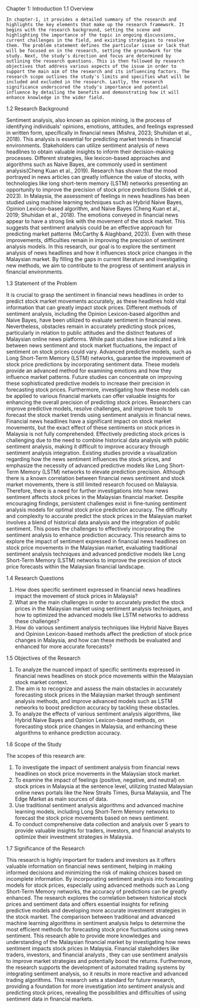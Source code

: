 Chapter 1: Introduction
1.1 	Overview

	In chapter-1, it provides a detailed summary of the research and highlights the key elements that make up the research framework. It begins with the research background, setting the scene and highlighting the importance of the topic in ongoing discussions, current challenges in the field, and existing strategies to resolve them. The problem statement defines the particular issue or lack that will be focused on in the research, setting the groundwork for the study. Next, the study's direction and focus are determined by outlining the research questions. This is then followed by research objectives that address various aspects of the issue in order to support the main aim of the research and its influencing factors. The research scope outlines the study's limits and specifies what will be included and excluded in the research. Lastly, the research significance underscored the study's importance and potential influence by detailing the benefits and demonstrating how it will enhance knowledge in the wider field.

1.2 	Research Background

Sentiment analysis, also known as opinion mining, is the process of identifying individuals' opinions, emotions, attitudes, and feelings expressed in written form, specifically in financial news (Mishra, 2023; Shuhidan et al., 2018). This analysis is essential for predicting market trends in financial environments. Stakeholders can utilize sentiment analysis of news headlines to obtain valuable insights to inform their decision-making processes. Different strategies, like lexicon-based approaches and algorithms such as Naive Bayes, are commonly used in sentiment analysis(Cheng Kuan et al., 2019).
Research has shown that the mood portrayed in news articles can greatly influence the value of stocks, with technologies like long short-term memory (LSTM) networks presenting an opportunity to improve the precision of stock price predictions (Sidek et al., 2023). In Malaysia, the assessment of feelings in news headlines has been studied using machine learning techniques such as Hybrid Naive Bayes, Opinion Lexicon-based algorithm, and Naive Bayes (Cheng Kuan et al., 2019; Shuhidan et al., 2018).
The emotions conveyed in financial news appear to have a strong link with the movement of the stock market. This suggests that sentiment analysis could be an effective approach for predicting market patterns (McCarthy & Alaghband, 2023). Even with these improvements, difficulties remain in improving the precision of sentiment analysis models. In this research, our goal is to explore the sentiment analysis of news headlines and how it influences stock price changes in the Malaysian market. By filling the gaps in current literature and investigating new methods, we aim to contribute to the progress of sentiment analysis in financial environments.

1.3 	Statement of the Problem

It is crucial to grasp the sentiment in financial news headlines in order to predict stock market movements accurately, as these headlines hold vital information that can greatly impact stock prices. Different methods of sentiment analysis, including the Opinion Lexicon-based algorithm and Naive Bayes, have been utilized to evaluate sentiment in financial news. Nevertheless, obstacles remain in accurately predicting stock prices, particularly in relation to public attitudes and the distinct features of Malaysian online news platforms. While past studies have indicated a link between news sentiment and stock market fluctuations, the impact of sentiment on stock prices could vary. Advanced predictive models, such as Long Short-Term Memory (LSTM) networks, guarantee the improvement of stock price predictions by incorporating sentiment data. These models provide an advanced method for examining emotions and how they influence market patterns.
Future studies can concentrate on improving these sophisticated predictive models to increase their precision in forecasting stock prices. Furthermore, investigating how these models can be applied to various financial markets can offer valuable insights for enhancing the overall precision of predicting stock prices. Researchers can improve predictive models, resolve challenges, and improve tools to forecast the stock market trends using sentiment analysis in financial news. Financial news headlines have a significant impact on stock market movements, but the exact effect of these sentiments on stock prices in Malaysia is not fully comprehended. Effectively predicting stock prices is challenging due to the need to combine historical data analysis with public sentiment analysis, making it difficult to improve accuracy through sentiment analysis integration. Existing studies provide a visualization regarding how the news sentiment influences the stock prices, and emphasize the necessity of advanced predictive models like Long Short-Term Memory (LSTM) networks to elevate prediction precision.
Although there is a known correlation between financial news sentiment and stock market movements, there is still limited research focused on Malaysia. Therefore, there is a need for further investigations into how news sentiment affects stock prices in the Malaysian financial market. Despite encouraging findings, persistent challenges exist in fine-tuning sentiment analysis models for optimal stock price prediction accuracy. The difficulty and complexity to accurate predict the stock prices in the Malaysian market involves a blend of historical data analysis and the integration of public sentiment. This poses the challenges to effectively incorporating the sentiment analysis to enhance prediction accuracy. This research aims to explore the impact of sentiment expressed in financial news headlines on stock price movements in the Malaysian market, evaluating traditional sentiment analysis techniques and advanced predictive models like Long Short-Term Memory (LSTM) networks to improve the precision of stock price forecasts within the Malaysian financial landscape.

1.4 	Research Questions

1.	How does specific sentiment expressed in financial news headlines impact the movement of stock prices in Malaysia?
2.	What are the main challenges in order to accurately predict the stock prices in the Malaysian market using sentiment analysis techniques, and how to optimized the advanced models like LSTM networks to address these challenges?
3.	How do various sentiment analysis techniques like Hybrid Naive Bayes and Opinion Lexicon-based methods affect the prediction of stock price changes in Malaysia, and how can these methods be evaluated and enhanced for more accurate forecasts?

1.5	Objectives of the Research

1.	To analyze the nuanced impact of specific sentiments expressed in financial news headlines on stock price movements within the Malaysian stock market context.
2.	The aim is to recognize and assess the main obstacles in accurately forecasting stock prices in the Malaysian market through sentiment analysis methods, and improve advanced models such as LSTM networks to boost prediction accuracy by tackling these obstacles.
3.	To analyze the effects of various sentiment analysis algorithms, like Hybrid Naive Bayes and Opinion Lexicon-based methods, on forecasting stock price changes in Malaysia, and enhancing these algorithms to enhance prediction accuracy.

1.6 	Scope of the Study

The scopes of this research are:
1.	To investigate the impact of sentiment analysis from financial news headlines on stock price movements in the Malaysian stock market.
2.	To examine the impact of feelings (positive, negative, and neutral) on stock prices in Malaysia at the sentence level, utilizing trusted Malaysian online news portals like the New Straits Times, Bursa Malaysia, and The Edge Market as main sources of data.
3.	Use traditional sentiment analysis algorithms and advanced machine learning models, including Long Short-Term Memory networks to forecast the stock price movements based on news sentiment.
4.	To conduct comprehensive data collection and analysis over 5 years to provide valuable insights for traders, investors, and financial analysts to optimize their investment strategies in Malaysia.

1.7 	Significance of the Research

This research is highly important for traders and investors as it offers valuable information on financial news sentiment, helping in making informed decisions and minimizing the risk of making choices based on incomplete information. By incorporating sentiment analysis into forecasting models for stock prices, especially using advanced methods such as Long Short-Term Memory networks, the accuracy of predictions can be greatly enhanced. The research explores the correlation between historical stock prices and sentiment data and offers essential insights for refining predictive models and developing more accurate investment strategies in the stock market.
The comparison between traditional and advanced machine learning algorithms in sentiment analysis helps to determine the most efficient methods for forecasting stock price fluctuations using news sentiment. This research able to provide more knowledges and understanding of the Malaysian financial market by investigating how news sentiment impacts stock prices in Malaysia. Financial stakeholders like traders, investors, and financial analysts , they can use sentiment analysis to improve market strategies and potentially boost the returns.
Furthermore, the research supports the development of automated trading systems by integrating sentiment analysis, so it results in more reactive and advanced trading algorithms. This research sets a standard for future research, providing a foundation for more investigation into sentiment analysis and predicting stock prices, revealing the possibilities and difficulties of using sentiment data in financial markets.
